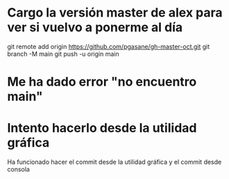 # Cargo la versión master de alex para ver si vuelvo a ponerme al día
git remote add origin https://github.com/pgasane/gh-master-oct.git
git branch -M main
git push -u origin main

# Me ha dado error "no encuentro main"
# Intento hacerlo desde la utilidad gráfica
Ha funcionado hacer el commit desde la utilidad gráfica y el commit desde consola
